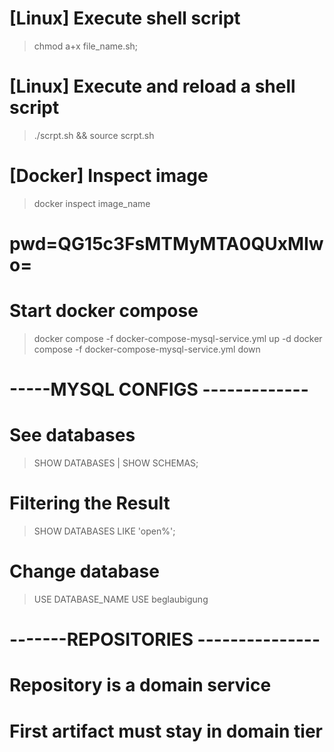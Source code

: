 # [Linux] Execute shell script
> chmod a+x file_name.sh;

# [Linux] Execute and reload a shell script
> ./scrpt.sh && source scrpt.sh

# [Docker] Inspect image
> docker inspect image_name

# pwd=QG15c3FsMTMyMTA0QUxMIwo=

# Start docker compose
> docker compose -f docker-compose-mysql-service.yml up -d
> docker compose -f docker-compose-mysql-service.yml down

# -----MYSQL CONFIGS -------------

# See databases
> SHOW DATABASES | SHOW SCHEMAS;

# Filtering the Result
> SHOW DATABASES LIKE 'open%';

# Change database
> USE DATABASE_NAME
> USE beglaubigung

# -------REPOSITORIES ---------------
# Repository is a domain service
# First artifact must stay in domain tier
